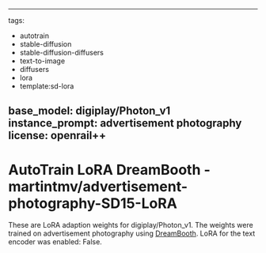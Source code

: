 
---
tags:
- autotrain
- stable-diffusion
- stable-diffusion-diffusers
- text-to-image
- diffusers
- lora
- template:sd-lora

base_model: digiplay/Photon_v1
instance_prompt: advertisement photography
license: openrail++
---
    
# AutoTrain LoRA DreamBooth - martintmv/advertisement-photography-SD15-LoRA

These are LoRA adaption weights for digiplay/Photon_v1. The weights were trained on advertisement photography using [DreamBooth](https://dreambooth.github.io/).
LoRA for the text encoder was enabled: False.
